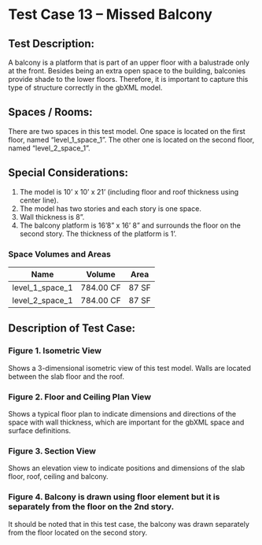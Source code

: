 # Test Case 13 – Missed Balcony
## Test Description:
A balcony is a platform that is part of an upper floor with a balustrade only at the front. Besides being an extra open space to the building, balconies provide shade to the lower floors. Therefore, it is important to capture this type of structure correctly in the gbXML model.
## Spaces / Rooms:
There are two spaces in this test model. One space is located on the first floor, named “level_1_space_1”. The other one is located on the second floor, named “level_2_space_1”.
## Special Considerations:
1.	The model is 10’ x 10’ x 21’ (including floor and roof thickness using center line).
2.	The model has two stories and each story is one space.
3.	Wall thickness is 8”.
4.	The balcony platform is 16’8” x 16’ 8” and surrounds the floor on the second story. The thickness of the platform is 1’.

### Space Volumes and Areas
| Name            | Volume    | Area  |
|-----------------|-----------|-------|
| level_1_space_1 | 784.00 CF | 87 SF |
| level_2_space_1 | 784.00 CF | 87 SF |



## Description of Test Case:
### Figure 1. Isometric View
Shows a 3-dimensional isometric view of this test model. Walls are located between the slab floor and the roof.
### Figure 2. Floor and Ceiling Plan View
Shows a typical floor plan to indicate dimensions and directions of the space with wall thickness, which are important for the gbXML space and surface definitions.  

### Figure 3. Section View
Shows an elevation view to indicate positions and dimensions of the slab floor, roof, ceiling and balcony.

### Figure 4. Balcony is drawn using floor element but it is separately from the floor on the 2nd story.
It should be noted that in this test case, the balcony was drawn separately from the floor located on the second story.
